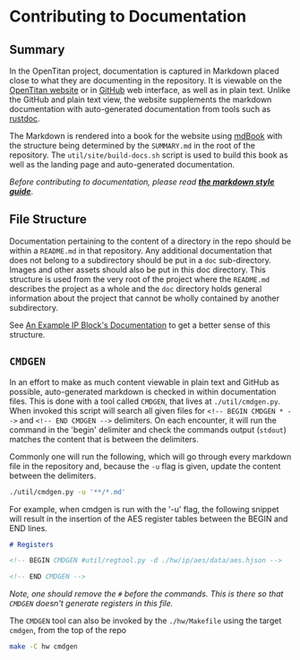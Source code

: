 # Contributing to Documentation

## Summary

In the OpenTitan project, documentation is captured in Markdown placed close to what they are documenting in the repository.
It is viewable on the [OpenTitan website](https://opentitan.org/) or in [GitHub](https://github.com/lowrisc/opentitan) web interface, as well as in plain text.
Unlike the GitHub and plain text view, the website supplements the markdown documentation with auto-generated documentation from tools such as [rustdoc][].

The Markdown is rendered into a book for the website using [mdBook][] with the structure being determined by the `SUMMARY.md` in the root of the repository.
The `util/site/build-docs.sh` script is used to build this book as well as the landing page and auto-generated documentation.

*Before contributing to documentation, please read **[the markdown style guide](../style_guides/markdown_usage_style.md)***.

## File Structure

Documentation pertaining to the content of a directory in the repo should be within a `README.md` in that repository.
Any additional documentation that does not belong to a subdirectory should be put in a `doc` sub-directory.
Images and other assets should also be put in this doc directory.
This structure is used from the very root of the project where the `README.md` describes the project as a whole and the `doc` directory holds general information about the project that cannot be wholly contained by another subdirectory.

See [An Example IP Block's Documentation](./example_ip_block.md) to get a better sense of this structure.

## `CMDGEN`

In an effort to make as much content viewable in plain text and GitHub as possible, auto-generated markdown is checked in within documentation files.
This is done with a tool called `CMDGEN`, that lives at `./util/cmdgen.py`.
When invoked this script will search all given files for `<!-- BEGIN CMDGEN * -->` and `<!-- END CMDGEN -->` delimiters.
On each encounter, it will run the command in the 'begin' delimiter and check the commands output (`stdout`) matches the content that is between the delimiters.

Commonly one will run the following, which will go through every markdown file in the repository and, because the `-u` flag is given, update the content between the delimiters.

```sh
./util/cmdgen.py -u '**/*.md'
```

For example, when cmdgen is run with the '-u' flag, the following snippet will result in the insertion of the AES register tables between the BEGIN and END lines.

````md
# Registers

<!-- BEGIN CMDGEN #util/regtool.py -d ./hw/ip/aes/data/aes.hjson -->

<!-- END CMDGEN -->
````

*Note, one should remove the `#` before the commands.
This is there so that `CMDGEN` doesn't generate registers in this file.*

The `CMDGEN` tool can also be invoked by the `./hw/Makefile` using the target `cmdgen`, from the top of the repo

```sh
make -C hw cmdgen
```

[mdBook]: https://rust-lang.github.io/mdBook/
[rustdoc]: https://doc.rust-lang.org/rustdoc/index.html

